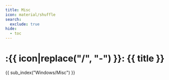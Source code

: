 ```yaml
---
title: Misc
icon: material/shuffle
search:
  exclude: true
hide:
  - toc
---
```


# :{{ icon|replace("/", "-") }}: {{ title }}

{{ sub_index("Windows/Misc") }}
